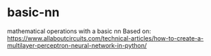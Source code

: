 # basic-nn
mathematical operations with a basic nn
Based on: https://www.allaboutcircuits.com/technical-articles/how-to-create-a-multilayer-perceptron-neural-network-in-python/
